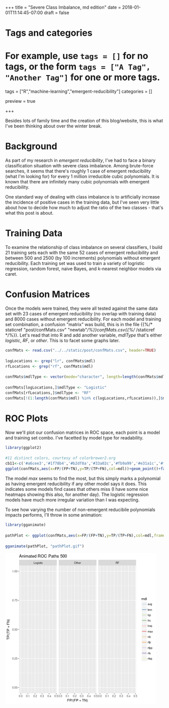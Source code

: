+++
title = "Severe Class Imbalance, md edition"
date = 2018-01-01T11:14:45-07:00
draft = false

# Tags and categories
# For example, use `tags = []` for no tags, or the form `tags = ["A Tag", "Another Tag"]` for one or more tags.
tags = ["R","machine-learning","emergent-reducibility"]
categories = []

preview = true

+++

Besides lots of family time and the creation of this blog/website, this is what I've been thinking about over the winter break.

# Background
As part of my research in *emergent reducibility*, I've had to face a binary classification situation with severe class imbalance. Among brute-force searches, it seems that there's roughly 1 case of emergent reducibility (what I'm looking for) for every 1 million irreducible cubic polynomials. It is known that there are infinitely many cubic polynomials with emergent reducibility. 

One standard way of dealing with class imbalance is to artificially increase the incidence of positive cases in the training data, but I've seen very little about how to decide how much to adjust the ratio of the two classes - that's what this post is about.

# Training Data
To examine the relationship of class imbalance on several classifiers, I build 21 training sets each with the same 52 cases
of emergent reducibility and between 500 and 2500 (by 100 increments) polynomials without emergent reducibility. Each training set was used to train a variety of logristic regression, random forest, naive Bayes, and k-nearest neighbor models via caret.

# Confusion Matrices
Once the models were trained, they were all tested against the same data set with 23 cases of emergent reducibility (no overlap with training data) and 8000 cases without emergent reducibility. For each model and training set combination, a confusion "matrix" was build, this is in the file {{%/* staticref "post/confMats.csv" "newtab"*/%}}confMats.csv{{%/* /staticref */%}}. Let's read that into R and add another variable, *mdlType* that's either *logistic*, *RF*, or *other*. This is to facet some graphs later.

```r
confMats <- read.csv("../../static/post/confMats.csv", header=TRUE)

logLocations <- grep("lr", confMats$mdl)
rfLocations <- grep("rf", confMats$mdl)

confMats$mdlType <- vector(mode="character", length=length(confMats$mdl))

confMats[logLocations,]$mdlType <- "Logistic"
confMats[rfLocations,]$mdlType <- "RF"
confMats[!(1:length(confMats$mdl) %in% c(logLocations,rfLocations)),]$mdlType<-"Other"
```

# ROC Plots

Now we'll plot our confusion matrices in ROC space, each point is a model and training set combo. I've facetted by model type for readability.

```r 
library(ggplot2)

#11 distinct colors, courtesy of colorbrewer2.org
cb11<-c('#a6cee3','#1f78b4','#b2df8a','#33a02c','#fb9a99','#e31a1c','#fdbf6f','#ff7f00','#cab2d6','#6a3d9a','#ffff99')
ggplot(confMats,aes(x=FP/(FP+TN),y=TP/(TP+FN),col=mdl))+geom_point()+facet_wrap(~mdlType)+scale_color_manual(values=cb11)+ggtitle("ROC Plots of Models and Class Imbalance ")

```

The model *max* seems to find the most, but this simply marks a polynomial as having emergent reducibility if any other model says it does. This indicates some models find cases that others miss (I have some nice heatmaps showing this also, for another day). The logistic regression models have much more irregular variation than I was expecting. 

To see how varying the number of non-emergent reducibile polynomials impacts performs, I'll throw in some animation:

```r
library(gganimate)

pathPlot <- ggplot(confMats,aes(x=FP/(FP+TN),y=TP/(TP+FN),col=mdl,frame=ner))+geom_path(aes(cumulative=TRUE, group=mdl))+facet_wrap(~mdlType)+scale_color_manual(values=cb11)+ggtitle("Animated ROC Paths")

gganimate(pathPlot, "pathPlot.gif")
```

![pathPlot-gif](pathPlot.gif)